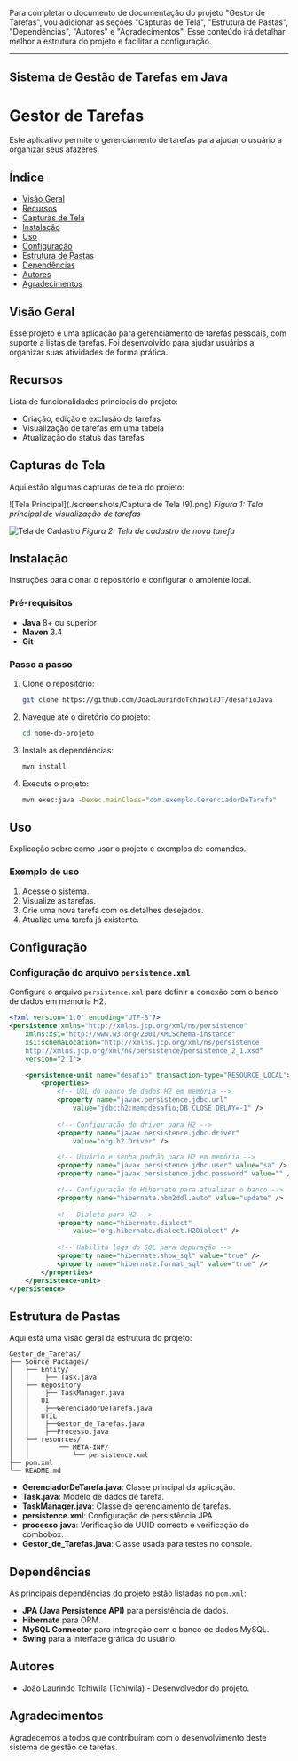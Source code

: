 Para completar o documento de documentação do projeto "Gestor de Tarefas", vou adicionar as seções "Capturas de Tela", "Estrutura de Pastas", "Dependências", "Autores" e "Agradecimentos". Esse conteúdo irá detalhar melhor a estrutura do projeto e facilitar a configuração.

---

## Sistema de Gestão de Tarefas em Java

# Gestor de Tarefas

Este aplicativo permite o gerenciamento de tarefas para ajudar o usuário a organizar seus afazeres.

## Índice

- [Visão Geral](#visão-geral)
- [Recursos](#recursos)
- [Capturas de Tela](#capturas-de-tela)
- [Instalação](#instalação)
- [Uso](#uso)
- [Configuração](#configuração)
- [Estrutura de Pastas](#estrutura-de-pastas)
- [Dependências](#dependências)
- [Autores](#autores)
- [Agradecimentos](#agradecimentos)

## Visão Geral

Esse projeto é uma aplicação para gerenciamento de tarefas pessoais, com suporte a listas de tarefas. Foi desenvolvido para ajudar usuários a organizar suas atividades de forma prática.

## Recursos

Lista de funcionalidades principais do projeto:

- Criação, edição e exclusão de tarefas
- Visualização de tarefas em uma tabela
- Atualização do status das tarefas

## Capturas de Tela

Aqui estão algumas capturas de tela do projeto:

![Tela Principal](./screenshots/Captura de Tela (9).png)
*Figura 1: Tela principal de visualização de tarefas*

![Tela de Cadastro](./screenshots/tela_cadastro.png)
*Figura 2: Tela de cadastro de nova tarefa*

## Instalação

Instruções para clonar o repositório e configurar o ambiente local.

### Pré-requisitos

- **Java** 8+ ou superior
- **Maven** 3.4
- **Git**

### Passo a passo

1. Clone o repositório:

    ```bash
    git clone https://github.com/JoaoLaurindoTchiwilaJT/desafioJava
    ```

2. Navegue até o diretório do projeto:

    ```bash
    cd nome-do-projeto
    ```

3. Instale as dependências:

    ```bash
    mvn install
    ```

4. Execute o projeto:

    ```bash
    mvn exec:java -Dexec.mainClass="com.exemplo.GerenciadorDeTarefa"
    ```

## Uso

Explicação sobre como usar o projeto e exemplos de comandos.

### Exemplo de uso

1. Acesse o sistema.
2. Visualize as tarefas.
3. Crie uma nova tarefa com os detalhes desejados.
4. Atualize uma tarefa já existente.

## Configuração

### Configuração do arquivo `persistence.xml`

Configure o arquivo `persistence.xml` para definir a conexão com o banco de dados em memoria H2.

```xml
<?xml version="1.0" encoding="UTF-8"?>
<persistence xmlns="http://xmlns.jcp.org/xml/ns/persistence"
	xmlns:xsi="http://www.w3.org/2001/XMLSchema-instance"
	xsi:schemaLocation="http://xmlns.jcp.org/xml/ns/persistence
    http://xmlns.jcp.org/xml/ns/persistence/persistence_2_1.xsd"
	version="2.1">

	<persistence-unit name="desafio" transaction-type="RESOURCE_LOCAL">
		<properties>
			<!-- URL do banco de dados H2 em memória -->
			<property name="javax.persistence.jdbc.url" 
				value="jdbc:h2:mem:desafio;DB_CLOSE_DELAY=-1" />
				
			<!-- Configuração do driver para H2 -->
			<property name="javax.persistence.jdbc.driver" 
				value="org.h2.Driver" />

			<!-- Usuário e senha padrão para H2 em memória -->
			<property name="javax.persistence.jdbc.user" value="sa" />
			<property name="javax.persistence.jdbc.password" value="" />

			<!-- Configuração do Hibernate para atualizar o banco -->
			<property name="hibernate.hbm2ddl.auto" value="update" />
			
			<!-- Dialeto para H2 -->
			<property name="hibernate.dialect" 
				value="org.hibernate.dialect.H2Dialect" />
			
			<!-- Habilita logs do SQL para depuração -->
			<property name="hibernate.show_sql" value="true" />
			<property name="hibernate.format_sql" value="true" />
		</properties>
	</persistence-unit>
</persistence>

```

## Estrutura de Pastas

Aqui está uma visão geral da estrutura do projeto:

```plaintext
Gestor_de_Tarefas/
├── Source Packages/
│   ├── Entity/
│   │    ├── Task.java
│   ├── Repository
│   │    ├── TaskManager.java
│   │   UI 
│   │    ├──GerenciadorDeTarefa.java   
│   │   UTIL   
│   │    ├──Gestor_de_Tarefas.java  
│   │    ├──Processo.java
│   ├── resources/
│   │       └── META-INF/
│   │           └── persistence.xml
├── pom.xml
└── README.md
```

- **GerenciadorDeTarefa.java**: Classe principal da aplicação.
- **Task.java**: Modelo de dados de tarefa.
- **TaskManager.java**: Classe de gerenciamento de tarefas.
- **persistence.xml**: Configuração de persistência JPA.
- **processo.java**: Verificação de UUID correcto e verificação do combobox.
- **Gestor_de_Tarefas.java**: Classe usada para testes no console.

## Dependências

As principais dependências do projeto estão listadas no `pom.xml`:

- **JPA (Java Persistence API)** para persistência de dados.
- **Hibernate** para ORM.
- **MySQL Connector** para integração com o banco de dados MySQL.
- **Swing** para a interface gráfica do usuário.

## Autores

- João Laurindo Tchiwila (Tchiwila) - Desenvolvedor do projeto.

## Agradecimentos

Agradecemos a todos que contribuíram com o desenvolvimento deste sistema de gestão de tarefas.